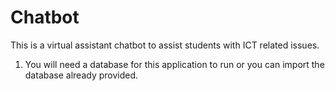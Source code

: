 # Chatbot
This is a virtual assistant chatbot to assist students with ICT related issues.
1. You will need a database for this application to run or you can import the database already provided.
